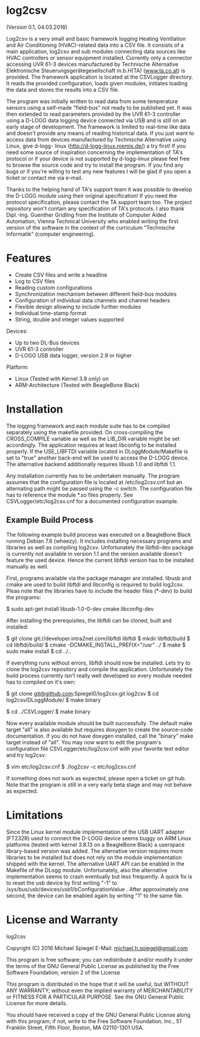log2csv
=======
(Version 0.1, 04.03.2016)

Log2csv is a very small and basic framework logging Heating Ventilation and Air
Conditioning (HVAC)-related data into a CSV file. It consists of a main 
application, log2csv and sub modules connecting data sources like HVAC 
controllers or sensor equipment installed.
Currently only a connector accessing UVR 61-3 devices manufactured by 
Technische Alternative Elektronische Steuerungsgerätegesellschaft m.b.H(TA) 
(www.ta.co.at) is provided. The framework application is located at the 
CSVLogger directory. It reads the provided configuration, loads given modules,
initiates loading the data and stores the results into a CSV file.

The program was initially written to read data from some temperature sensors
using a self-made "field-bus" not ready to be published yet. It was then 
extended to read parameters provided by the UVR 61-3 controller using a D-LOGG
data logging device connected via USB and is still on an early stage of 
development. The framework is limited to real-time like data and doesn't 
provide any means of reading historical data. If you just want to access data 
from devices manufactured by Technische Alternative using Linux, give d-logg-
linux (http://d-logg-linux.roemix.de/) a try first! If you need some source of 
inspiration concerning the implementation of TA's protocol or if your device is
 not supported by d-logg-linux please feel free to browse the source code and 
try to install the program. If you find any bugs or if you're willing to test 
any new features I will be glad if you open a ticket or contact me via e-mail.

Thanks to the helping hand of TA's support team it was possible to develop the
D-LOGG module using their original specification! If you need the protocol 
specification, please contact the TA support team too. The project repository
won't contain any specification of TA's protocols. I also thank Dipl.-Ing. 
Guenther Gridling from the Institute of Computer Aided Automation, Vienna 
Technical University who enabled writing the first version of the software in 
the context of the curriculum "Technische Informatik" (computer engineering).

# Features

* Create CSV files and write a headline
* Log to CSV files
* Reading custom configurations
* Synchronization mechanism between different field-bus modules
* Configuration of individual data channels and channel headers
* Flexible design allowing to include further modules
* Individual time-stamp format
* String, double and integer values supported

Devices:
* Up to two DL-Bus devices
* UVR 61-3 controller
* D-LOGG USB data logger, version 2.9 or higher

Platform:
* Linux (Tested with Kernel 3.8 only) on
* ARM-Architecture (Tested with BeagleBone Black)

# Installation

The logging framework and each module suite has to be compiled separately using
the makefile provided. On cross-compiling the CROSS_COMPILE variable as well as
the LIB_DIR variable might be set accordingly. The application requires at 
least libconfig to be installed properly. If the USE_LIBFTDI variable located 
in DLoggModule/Makefile is set to "true" another back-end will be used to 
access the D-LOGG device. The alternative backend additionally requires 
libusb 1.0 and libftdi 1.1.

Any installation currently has to be undertaken manually. The program assumes 
that the configuration file is located at /etc/log2csv.cnf but an alternating 
path might be passed using the -c switch. The configuration file has to 
reference the module *.so files properly. See CSVLogger/etc/log2csv.cnf for a 
documented configuration example.

## Example Build Process

The following example build process was executed on a BeagleBone Black running 
Debian 7.6 (wheezy). It includes installing necessary programs and libraries as
well as compiling log2csv. Unfortunately the libftdi-dev package is currently 
not available in version 1.1 and the version available doesn't feature the used
device. Hence the current libftdi version has to be installed manually as well. 

First, programs available via the package manager are installed. libusb and 
cmake are used to build libftdi and libconfig is required to build log2csv. 
Pleas note that the libraries have to include the header files (*-dev) to build
the programs:

$ sudo apt-get install libusb-1.0-0-dev cmake libconfig-dev

After installing the prerequisites, the libftdi can be cloned, built and 
installed:

$ git clone git://developer.intra2net.com/libftdi libftdi
$ mkdir libftdi/build
$ cd libftdi/build/
$ cmake  -DCMAKE_INSTALL_PREFIX="/usr" ../
$ make
$ sudo make install
$ cd ../..

If everything runs without errors, libftdi should now be installed. Lets try to
clone the log2csv repository and compile the application. Unfortunately the 
build process currently isn't really well developed so every module needed has 
to compiled on it's own:

$ git clone git@github.com:Spiegel0/log2csv.git log2csv
$ cd log2csv/DLoggModule/
$ make binary

$ cd ../CSVLogger/
$ make binary

Now every available module should be built successfully. The default make 
target "all" is also available but requires doxygen to create the source-code 
documentation. If you do not have doxygen installed, call the "binary" make 
target instead of "all".
You may now want to edit the program's configuration file 
CSVLogger/etc/log2csv.cnf with your favorite text editor and try log2csv:

$ vim etc/log2csv.cnf
$ ./log2csv -c etc/log2csv.cnf

If something does not work as expected, please open a ticket on git hub. Note 
that the program is still in a very early beta stage and may not behave as 
expected.

# Limitations

Since the Linux kernel module implementation of the USB UART adapter (FT232R)
used to connect the D-LOGG device seems buggy on ARM Linux platforms (tested 
with kernel 3.8.13 on a BeagleBone Black) a userspace library-based version was 
added. The alternative version requires more libraries to be installed but does 
not rely on the module implementation shipped with the kernel. The alternative 
UART API can be enabled in the Makefile of the DLogg module. Unfortunately, also
the alternative implementation seems to crash eventually but less frequently. A 
quick fix is to reset the usb device by first writing "-1" to 
/sys/bus/usb/devices/usb1/bConfigurationValue . After approximately one second,
the device can be enabled again by writing "1" to the same file.

# License and Warranty

log2csv

Copyright (C) 2016 Michael Spiegel
E-Mail: michael.h.spiegel@gmail.com

This program is free software; you can redistribute it and/or modify
it under the terms of the GNU General Public License as published by
the Free Software Foundation; version 2 of the License

This program is distributed in the hope that it will be useful,
but WITHOUT ANY WARRANTY; without even the implied warranty of
MERCHANTABILITY or FITNESS FOR A PARTICULAR PURPOSE.  See the
GNU General Public License for more details.

You should have received a copy of the GNU General Public License along
with this program; if not, write to the Free Software Foundation, Inc.,
51 Franklin Street, Fifth Floor, Boston, MA 02110-1301 USA.

